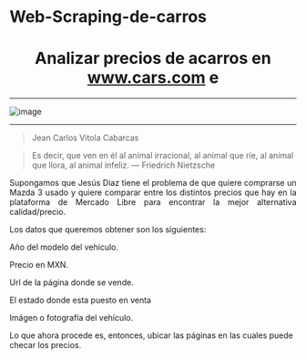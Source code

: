 # Web-Scraping-de-carros
# <center>Analizar precios de acarros en www.cars.com e</center>

****
![image](https://user-images.githubusercontent.com/75003188/131733967-4e19b690-96ad-486b-9aef-1f754cc36a75.png)


******

> Jean Carlos Vitola Cabarcas

> Es decir, que ven en él al animal irracional, al animal que ríe, al animal que llora, al animal infeliz. — Friedrich Nietzsche




<p style="text-align: justify;">Supongamos que Jesús Diaz tiene el problema de que quiere comprarse un Mazda 3 usado y quiere comparar entre los distintos precios que hay en la plataforma de Mercado Libre para encontrar la mejor alternativa calidad/precio.

Los datos que queremos obtener son los siguientes:

Año del modelo del vehículo.

Precio en MXN.

Url de la página donde se vende.

El estado donde esta puesto en venta

Imágen o fotografía del vehículo.

Lo que ahora procede es, entonces, ubicar las páginas en las cuales puede checar los precios.

</p>






